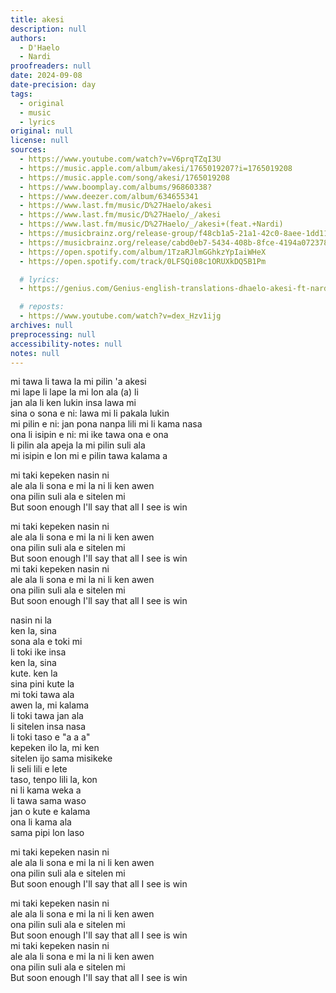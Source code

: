 ```yaml
---
title: akesi
description: null
authors:
  - D'Haelo
  - Nardi
proofreaders: null
date: 2024-09-08
date-precision: day
tags:
  - original
  - music
  - lyrics
original: null
license: null
sources:
  - https://www.youtube.com/watch?v=V6prqTZqI3U
  - https://music.apple.com/album/akesi/1765019207?i=1765019208
  - https://music.apple.com/song/akesi/1765019208
  - https://www.boomplay.com/albums/96860338?
  - https://www.deezer.com/album/634655341
  - https://www.last.fm/music/D%27Haelo/akesi
  - https://www.last.fm/music/D%27Haelo/_/akesi
  - https://www.last.fm/music/D%27Haelo/_/akesi+(feat.+Nardi)
  - https://musicbrainz.org/release-group/f48cb1a5-21a1-42c0-8aee-1dd119691ea1
  - https://musicbrainz.org/release/cabd0eb7-5434-408b-8fce-4194a072378c
  - https://open.spotify.com/album/1TzaRJlmGGhkzYpIaiWHeX
  - https://open.spotify.com/track/0LFSQi08c1ORUXkDQ5B1Pm

  # lyrics:
  - https://genius.com/Genius-english-translations-dhaelo-akesi-ft-nardi-english-translation-lyrics

  # reposts:
  - https://www.youtube.com/watch?v=dex_Hzv1ijg
archives: null
preprocessing: null
accessibility-notes: null
notes: null
---
```


mi tawa li tawa la mi pilin 'a akesi  \
​mi lape li lape la mi lon ala (a) li  \
​jan ala li ken lukin insa lawa mi  \
​sina o sona e ni: lawa mi li pakala lukin  \
​mi pilin e ni: jan pona nanpa lili mi li kama nasa  \
​ona li isipin e ni: mi ike tawa ona e ona  \
​li pilin ala apeja la mi pilin suli ala  \
​mi isipin e lon mi e pilin tawa kalama a

​mi taki kepeken nasin ni  \
​ale ala li sona e mi la ni li ken awen  \
​ona pilin suli ala e sitelen mi  \
But soon enough I'll say that all I see is win

​mi taki kepeken nasin ni  \
​ale ala li sona e mi la ni li ken awen  \
​ona pilin suli ala e sitelen mi  \
​But soon enough I'll say that all I see is win  \
​​mi taki kepeken nasin ni  \
​ale ala li sona e mi la ni li ken awen  \
​ona pilin suli ala e sitelen mi  \
​But soon enough I'll say that all I see is win

nasin ni la  \
ken la, sina  \
sona ala e toki mi  \
li toki ike insa  \
ken la, sina  \
kute. ken la  \
sina pini kute la  \
mi toki tawa ala  \
awen la, mi kalama  \
li toki tawa jan ala  \
li sitelen insa nasa  \
li toki taso e "a a a"  \
kepeken ilo la, mi ken  \
sitelen ijo sama misikeke  \
li seli lili e lete  \
taso, tenpo lili la, kon  \
ni li kama weka a  \
li tawa sama waso  \
jan o kute e kalama  \
ona li kama ala  \
sama pipi lon laso

​mi taki kepeken nasin ni  \
​ale ala li sona e mi la ni li ken awen  \
​ona pilin suli ala e sitelen mi  \
But soon enough I'll say that all I see is win

​mi taki kepeken nasin ni  \
​ale ala li sona e mi la ni li ken awen  \
​ona pilin suli ala e sitelen mi  \
But soon enough I'll say that all I see is win  \
​mi taki kepeken nasin ni  \
​ale ala li sona e mi la ni li ken awen  \
​ona pilin suli ala e sitelen mi  \
But soon enough I'll say that all I see is win
